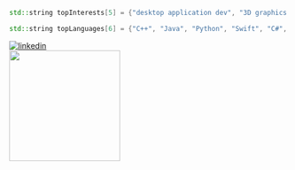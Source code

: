 ```C++
std::string topInterests[5] = {"desktop application dev", "3D graphics dev", "game dev", "creative coding / data visualizations", "UI/UX"};

std::string topLanguages[6] = {"C++", "Java", "Python", "Swift", "C#", "GLSL"};
```
[![linkedin](https://img.shields.io/badge/-313131?style=flat-square&labelColor=313131&logo=LinkedIn&logoColor=white&color=313131)](https://www.linkedin.com/in/matt-thomas-dev/)  
 <img width="200px" src="https://github-readme-stats.vercel.app/api/top-langs/?username=mcthomas&layout=compact&theme=radical&no_title="/> 

